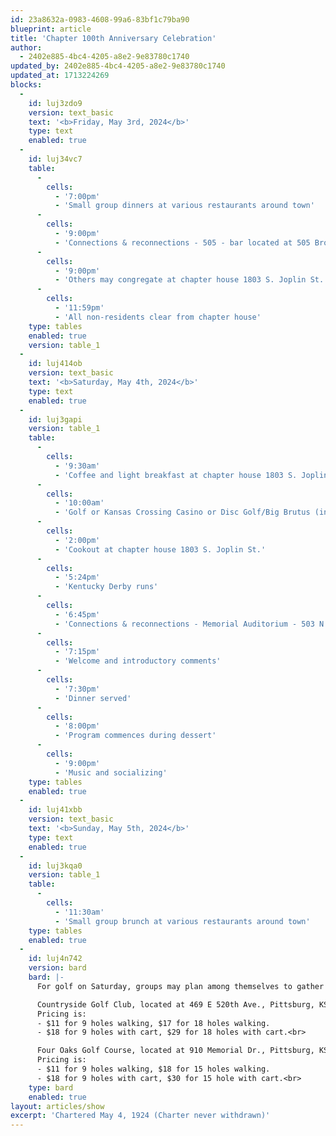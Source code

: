 ```yaml
---
id: 23a8632a-0983-4608-99a6-83bf1c79ba90
blueprint: article
title: 'Chapter 100th Anniversary Celebration'
author:
  - 2402e885-4bc4-4205-a8e2-9e83780c1740
updated_by: 2402e885-4bc4-4205-a8e2-9e83780c1740
updated_at: 1713224269
blocks:
  -
    id: luj3zdo9
    version: text_basic
    text: '<b>Friday, May 3rd, 2024</b>'
    type: text
    enabled: true
  -
    id: luj34vc7
    table:
      -
        cells:
          - '7:00pm'
          - 'Small group dinners at various restaurants around town'
      -
        cells:
          - '9:00pm'
          - 'Connections & reconnections - 505 - bar located at 505 Broadway'
      -
        cells:
          - '9:00pm'
          - 'Others may congregate at chapter house 1803 S. Joplin St. (BYOB - NO hard liquor)'
      -
        cells:
          - '11:59pm'
          - 'All non-residents clear from chapter house'
    type: tables
    enabled: true
    version: table_1
  -
    id: luj414ob
    version: text_basic
    text: '<b>Saturday, May 4th, 2024</b>'
    type: text
    enabled: true
  -
    id: luj3gapi
    version: table_1
    table:
      -
        cells:
          - '9:30am'
          - 'Coffee and light breakfast at chapter house 1803 S. Joplin St.'
      -
        cells:
          - '10:00am'
          - 'Golf or Kansas Crossing Casino or Disc Golf/Big Brutus (information to come)'
      -
        cells:
          - '2:00pm'
          - 'Cookout at chapter house 1803 S. Joplin St.'
      -
        cells:
          - '5:24pm'
          - 'Kentucky Derby runs'
      -
        cells:
          - '6:45pm'
          - 'Connections & reconnections - Memorial Auditorium - 503 N. Pine St.'
      -
        cells:
          - '7:15pm'
          - 'Welcome and introductory comments'
      -
        cells:
          - '7:30pm'
          - 'Dinner served'
      -
        cells:
          - '8:00pm'
          - 'Program commences during dessert'
      -
        cells:
          - '9:00pm'
          - 'Music and socializing'
    type: tables
    enabled: true
  -
    id: luj41xbb
    version: text_basic
    text: '<b>Sunday, May 5th, 2024</b>'
    type: text
    enabled: true
  -
    id: luj3kqa0
    version: table_1
    table:
      -
        cells:
          - '11:30am'
          - 'Small group brunch at various restaurants around town'
    type: tables
    enabled: true
  -
    id: luj4n742
    version: bard
    bard: |-
      For golf on Saturday, groups may plan among themselves to gather and make their own arrangements with the course. For anyone looking to fill a group and anyone without a group, send an e-mail to that effect to harrislawoffice@att.net so you can be connected with other golfers.<br>

      Countryside Golf Club, located at 469 E 520th Ave., Pittsburg, KS 66762; (620) 232-3654
      Pricing is:
      - $11 for 9 holes walking, $17 for 18 holes walking.
      - $18 for 9 holes with cart, $29 for 18 holes with cart.<br>

      Four Oaks Golf Course, located at 910 Memorial Dr., Pittsburg, KS 66762; (620) 231-8070
      Pricing is:
      - $11 for 9 holes walking, $18 for 15 holes walking.
      - $18 for 9 holes with cart, $30 for 15 hole with cart.<br>
    type: bard
    enabled: true
layout: articles/show
excerpt: 'Chartered May 4, 1924 (Charter never withdrawn)'
---
```

